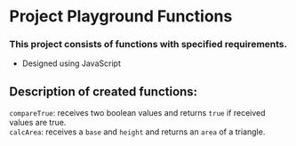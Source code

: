 # Project Playground Functions

### This project consists of functions with specified requirements.
* Designed using JavaScript

## Description of created functions: 
`compareTrue`: receives two boolean values and returns `true` if received values are true.\
`calcArea`: receives a `base` and `height` and returns an `area` of a triangle.
